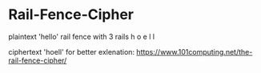 # Rail-Fence-Cipher

plaintext 'hello'
rail fence with 3 rails  h    o
                          e  l
                            l

ciphertext 'hoell'
for better exlenation: https://www.101computing.net/the-rail-fence-cipher/
